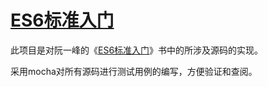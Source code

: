 # [ES6标准入门](http://es6.ruanyifeng.com/#docs/intro)

此项目是对阮一峰的《[ES6标准入门](http://es6.ruanyifeng.com/#docs/intro)》书中的所涉及源码的实现。

采用mocha对所有源码进行测试用例的编写，方便验证和查阅。